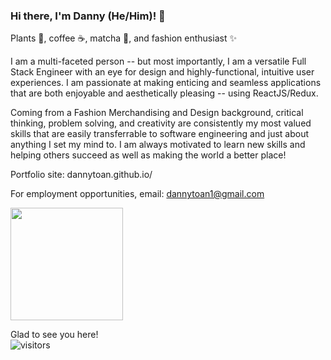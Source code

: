 ### Hi there, I'm Danny (He/Him)! 👋

<!--
**dannytoan/dannytoan** is a ✨ _special_ ✨ repository because its `README.md` (this file) appears on your GitHub profile.

Here are some ideas to get you started:

- 🔭 I’m currently working on ...
- 🌱 I’m currently learning ...
- 👯 I’m looking to collaborate on ...
- 🤔 I’m looking for help with ...
- 💬 Ask me about ...
- 📫 How to reach me: ...
- 😄 Pronouns: ...
- ⚡ Fun fact: ...
-->



Plants 🌱, coffee ☕, matcha 🍵, and fashion enthusiast ✨

I am a multi-faceted person -- but most importantly, I am a versatile Full Stack Engineer with an eye for design and highly-functional, intuitive user experiences. I am passionate at making enticing and seamless applications that are both enjoyable and aesthetically pleasing -- using ReactJS/Redux.

Coming from a Fashion Merchandising and Design background, critical thinking, problem solving, and creativity are consistently my most valued skills that are easily transferrable to software engineering and just about anything I set my mind to. I am always motivated to learn new skills and helping others succeed as well as making the world a better place!


Portfolio site: dannytoan.github.io/

For employment opportunities, email: dannytoan1@gmail.com


<img height="180em" src="https://github-readme-stats.vercel.app/api?username=dannytoan&show_icons=true&hide_border=true&&count_private=true&include_all_commits=true" />

Glad to see you here! 
<br/>
![visitors](https://visitor-badge.glitch.me/badge?page_id=page.id)
